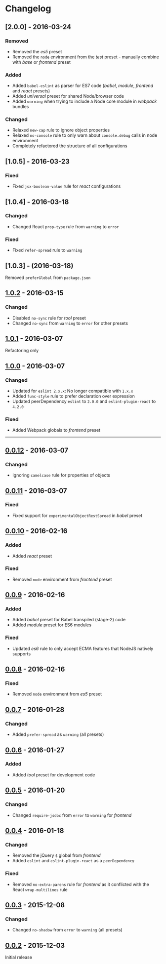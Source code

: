 # Changelog

## [2.0.0] - 2016-03-24
### Removed
  - Removed the *es5* preset
  - Removed the `node` environment from the *test* preset - manually combine with *base* or *frontend* preset

### Added
  - Added `babel-eslint` as parser for ES7 code (*babel*, *module*, *frontend* and *react* presets)
  - Added *universal* preset for shared Node/browser code
  - Added `warning` when trying to include a Node core module in *webpack* bundles

### Changed
  - Relaxed `new-cap` rule to ignore object properties
  - Relaxed `no-console` rule to only warn about `console.debug` calls in node environment
  - Completely refactored the structure of all configurations

## [1.0.5] - 2016-03-23
### Fixed
  - Fixed `jsx-boolean-value` rule for *react* configurations

## [1.0.4] - 2016-03-18
### Changed
  - Changed React `prop-type` rule from `warning` to `error`

### Fixed
  - Fixed `refer-spread` rule to `warning`

## [1.0.3] - (2016-03-18)
Removed `preferGlobal` from `package.json`

## [1.0.2] - 2016-03-15
### Changed
  - Disabled `no-sync` rule for *tool* preset
  - Changed `no-sync` from `warning` to `error` for other presets

## [1.0.1] - 2016-03-07
Refactoring only

## [1.0.0] - 2016-03-07
### Changed
  - Updated for `eslint 2.x.x`: No longer compatible with `1.x.x`
  - Added `func-style` rule to prefer declaration over expression
  - Updated peerDependency `eslint` to `2.0.0` and `eslint-plugin-react` to `4.2.0`

### Fixed
  - Added Webpack globals to *frontend* preset

----------------------

## [0.0.12] - 2016-03-07
### Changed
  - Ignoring `camelcase` rule for properties of objects

## [0.0.11] - 2016-03-07
### Fixed
  - Fixed support for `experimentalObjectRestSpread` in *babel* preset

## [0.0.10] - 2016-02-16
### Added
  - Added *react* preset

### Fixed
  - Removed `node` environment from *frontend* preset

## [0.0.9] - 2016-02-16
### Added
  - Added *babel* preset for Babel transpiled (stage-2) code
  - Added *module* preset for ES6 modules

### Fixed
  - Updated *es6* rule to only accept ECMA features that NodeJS natively supports

## [0.0.8] - 2016-02-16
### Fixed
  - Removed `node` environment from *es5* preset

## [0.0.7] - 2016-01-28
### Changed
  - Added `prefer-spread` as `warning` (all presets)

## [0.0.6] - 2016-01-27
### Added
  - Added *tool* preset for development code

## [0.0.5] - 2016-01-20
### Changed
  - Changed `require-jsdoc` from `error` to `warning` for *frontend*

## [0.0.4] - 2016-01-18
### Changed
  - Removed the jQuery `$` global from *frontend*
  - Added `eslint` and `eslint-plugin-react` as a `peerDependency`

### Fixed
  - Removed `no-extra-parens` rule for *frontend* as it conflicted with the React `wrap-multilines` rule

## [0.0.3] - 2015-12-08
### Changed
  - Changed `no-shadow` from `error` to `warning` (all presets)

## [0.0.2] - 2015-12-03
Initial release

[0.0.2]: https://github.com/Konnektid/eslint-config-konnektid/tree/8a03d1b58be09bb1e935aabf5497ab416de85d1f
[0.0.3]: https://github.com/Konnektid/eslint-config-konnektid/tree/18f1714c23ed823a8dceede6506259c4e472be91
[0.0.4]: https://github.com/Konnektid/eslint-config-konnektid/tree/2741c4338dd7cff7ff5668ec58d08e3f5c77e268
[0.0.5]: https://github.com/Konnektid/eslint-config-konnektid/tree/591ca933fb046fab73a2fa967fb6266c8af8e7fc
[0.0.6]: https://github.com/Konnektid/eslint-config-konnektid/tree/d14013fe703eeb984cf9041438f82fdfda96878e
[0.0.7]: https://github.com/Konnektid/eslint-config-konnektid/tree/7ec8456e7b8e8c3d7750e236512a1ea5ac485860
[0.0.8]: https://github.com/Konnektid/eslint-config-konnektid/tree/efafe852acf0d450f2a5a59606b812fc3e85936d
[0.0.9]: https://github.com/Konnektid/eslint-config-konnektid/tree/075399f3b35516fd82d7375c3d78f61cb4d5b7ee
[0.0.10]: https://github.com/Konnektid/eslint-config-konnektid/tree/ed6bdde15bda0b604ef503758751982cbcb143f6
[0.0.11]: https://github.com/Konnektid/eslint-config-konnektid/tree/981b47b6bc03ee2625a779b7126f78fcee8b293e
[0.0.12]: https://github.com/Konnektid/eslint-config-konnektid/tree/05725962d6af51ee2a25071d5045bb4cba43622f
[1.0.0]: https://github.com/Konnektid/eslint-config-konnektid/tree/41707ab6a8b098c2ee3aeaa5c811e419787b50e9
[1.0.1]: https://github.com/Konnektid/eslint-config-konnektid/tree/90c5268fd8ca2a5c5b4c58befd710a6f626c363a
[1.0.2]: https://github.com/Konnektid/eslint-config-konnektid/tree/d21b040ae0c6a4cfc3682cfad32ad7e75e42eb2e
